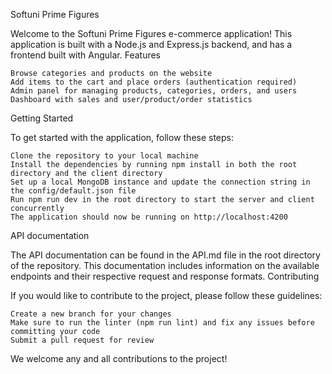 Softuni Prime Figures

Welcome to the Softuni Prime Figures e-commerce application! This application is built with a Node.js and Express.js backend, and has a frontend built with Angular.
Features

    Browse categories and products on the website
    Add items to the cart and place orders (authentication required)
    Admin panel for managing products, categories, orders, and users
    Dashboard with sales and user/product/order statistics

Getting Started

To get started with the application, follow these steps:

    Clone the repository to your local machine
    Install the dependencies by running npm install in both the root directory and the client directory
    Set up a local MongoDB instance and update the connection string in the config/default.json file
    Run npm run dev in the root directory to start the server and client concurrently
    The application should now be running on http://localhost:4200

API documentation

The API documentation can be found in the API.md file in the root directory of the repository. This documentation includes information on the available endpoints and their respective request and response formats.
Contributing

If you would like to contribute to the project, please follow these guidelines:

    Create a new branch for your changes
    Make sure to run the linter (npm run lint) and fix any issues before committing your code
    Submit a pull request for review

We welcome any and all contributions to the project!
